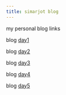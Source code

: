 ```yaml
---
title: simarjot blog
---
```

my personal blog links


blog [day1](https://simarjot0032.github.io/simar.github.io/post/day1)

blog [day2](https://simarjot0032.github.io/simar.github.io/post/day2)

blog [day3](https://simarjot0032.github.io/simar.github.io/post/day3)

blog [day4](https://simarjot0032.github.io/simar.github.io/post/2023-06-26-firstblogongit)

blog [day5](https://simarjot0032.github.io/simar.github.io/post/DAY5.html)



